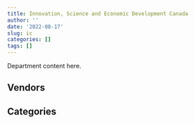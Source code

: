 ```yaml
---
title: Innovation, Science and Economic Development Canada
author: ''
date: '2022-08-17'
slug: ic
categories: []
tags: []
---
```


<script src="/rmarkdown-libs/htmlwidgets/htmlwidgets.js"></script>
<link href="/rmarkdown-libs/datatables-css/datatables-crosstalk.css" rel="stylesheet" />
<script src="/rmarkdown-libs/datatables-binding/datatables.js"></script>
<script src="/rmarkdown-libs/jquery/jquery-3.6.0.min.js"></script>
<link href="/rmarkdown-libs/dt-core-bootstrap/css/dataTables.bootstrap.min.css" rel="stylesheet" />
<link href="/rmarkdown-libs/dt-core-bootstrap/css/dataTables.bootstrap.extra.css" rel="stylesheet" />
<script src="/rmarkdown-libs/dt-core-bootstrap/js/jquery.dataTables.min.js"></script>
<script src="/rmarkdown-libs/dt-core-bootstrap/js/dataTables.bootstrap.min.js"></script>
<link href="/rmarkdown-libs/crosstalk/css/crosstalk.min.css" rel="stylesheet" />
<script src="/rmarkdown-libs/crosstalk/js/crosstalk.min.js"></script>
<script src="/rmarkdown-libs/htmlwidgets/htmlwidgets.js"></script>
<link href="/rmarkdown-libs/datatables-css/datatables-crosstalk.css" rel="stylesheet" />
<script src="/rmarkdown-libs/datatables-binding/datatables.js"></script>
<script src="/rmarkdown-libs/jquery/jquery-3.6.0.min.js"></script>
<link href="/rmarkdown-libs/dt-core-bootstrap/css/dataTables.bootstrap.min.css" rel="stylesheet" />
<link href="/rmarkdown-libs/dt-core-bootstrap/css/dataTables.bootstrap.extra.css" rel="stylesheet" />
<script src="/rmarkdown-libs/dt-core-bootstrap/js/jquery.dataTables.min.js"></script>
<script src="/rmarkdown-libs/dt-core-bootstrap/js/dataTables.bootstrap.min.js"></script>
<link href="/rmarkdown-libs/crosstalk/css/crosstalk.min.css" rel="stylesheet" />
<script src="/rmarkdown-libs/crosstalk/js/crosstalk.min.js"></script>

Department content here.

## Vendors

<div id="htmlwidget-1" style="width:100%;height:auto;" class="datatables html-widget"></div>
<script type="application/json" data-for="htmlwidget-1">{"x":{"style":"bootstrap","filter":"none","vertical":false,"data":[["<a href=\"/vendors/4083261_canada/\">4083261 CANADA<\/a>","<a href=\"/vendors/a_hundred_answers/\">A HUNDRED ANSWERS<\/a>","<a href=\"/vendors/acart_communications/\">ACART COMMUNICATIONS<\/a>","<a href=\"/vendors/accenture/\">ACCENTURE<\/a>","<a href=\"/vendors/acme_future_security_controls/\">ACME FUTURE SECURITY CONTROLS<\/a>","<a href=\"/vendors/adga_group/\">ADGA GROUP<\/a>","<a href=\"/vendors/adrm_technology_consulting/\">ADRM TECHNOLOGY CONSULTING<\/a>","<a href=\"/vendors/advanced_business_interiors/\">ADVANCED BUSINESS INTERIORS<\/a>","<a href=\"/vendors/advanced_chippewa_technologies/\">ADVANCED CHIPPEWA TECHNOLOGIES<\/a>","<a href=\"/vendors/alcaide_webster_architects/\">ALCAIDE WEBSTER ARCHITECTS<\/a>","<a href=\"/vendors/altis_human_resources/\">ALTIS HUMAN RESOURCES<\/a>","<a href=\"/vendors/amazon/\">AMAZON<\/a>","<a href=\"/vendors/anixter_canada/\">ANIXTER CANADA<\/a>","<a href=\"/vendors/ansys_canada/\">ANSYS CANADA<\/a>","<a href=\"/vendors/ari_financial_services/\">ARI FINANCIAL SERVICES<\/a>","<a href=\"/vendors/artemp_personnel_services/\">ARTEMP PERSONNEL SERVICES<\/a>","<a href=\"/vendors/asbex/\">ASBEX<\/a>","<a href=\"/vendors/asokan_business_interiors/\">ASOKAN BUSINESS INTERIORS<\/a>","<a href=\"/vendors/avi_spl_canada/\">AVI SPL CANADA<\/a>","<a href=\"/vendors/banfield_seguin/\">BANFIELD SEGUIN<\/a>","<a href=\"/vendors/bdo_canada/\">BDO CANADA<\/a>","<a href=\"/vendors/bell_canada/\">BELL CANADA<\/a>","<a href=\"/vendors/blackberry/\">BLACKBERRY<\/a>","<a href=\"/vendors/brookfield_global_integrated_solutions/\">BROOKFIELD GLOBAL INTEGRATED SOLUTIONS<\/a>","<a href=\"/vendors/cache_computer_consulting/\">CACHE COMPUTER CONSULTING<\/a>","<a href=\"/vendors/calian/\">CALIAN<\/a>","<a href=\"/vendors/canadian_corps_of_commissionaires/\">CANADIAN CORPS OF COMMISSIONAIRES<\/a>","<a href=\"/vendors/canon/\">CANON<\/a>","<a href=\"/vendors/carahsoft_technology/\">CARAHSOFT TECHNOLOGY<\/a>","<a href=\"/vendors/carleton_electric/\">CARLETON ELECTRIC<\/a>","<a href=\"/vendors/cdw_canada/\">CDW CANADA<\/a>","<a href=\"/vendors/cedrom_sni/\">CEDROM SNI<\/a>","<a href=\"/vendors/cgi/\">CGI<\/a>","<a href=\"/vendors/cision_canada/\">CISION CANADA<\/a>","<a href=\"/vendors/cistel_technology/\">CISTEL TECHNOLOGY<\/a>","<a href=\"/vendors/click_networks/\">CLICK NETWORKS<\/a>","<a href=\"/vendors/closereach/\">CLOSEREACH<\/a>","<a href=\"/vendors/cnw_group/\">CNW GROUP<\/a>","<a href=\"/vendors/cofomo/\">COFOMO<\/a>","<a href=\"/vendors/compucom_canada/\">COMPUCOM CANADA<\/a>","<a href=\"/vendors/contract_community/\">CONTRACT COMMUNITY<\/a>","<a href=\"/vendors/coradix_technology_consulting/\">CORADIX TECHNOLOGY CONSULTING<\/a>","<a href=\"/vendors/cossette_communications/\">COSSETTE COMMUNICATIONS<\/a>","<a href=\"/vendors/d_doyle_installations/\">D DOYLE INSTALLATIONS<\/a>","<a href=\"/vendors/dalhousie_university/\">DALHOUSIE UNIVERSITY<\/a>","<a href=\"/vendors/decisive_technologies/\">DECISIVE TECHNOLOGIES<\/a>","<a href=\"/vendors/dell_computer/\">DELL COMPUTER<\/a>","<a href=\"/vendors/deloitte_and_touche/\">DELOITTE AND TOUCHE<\/a>","<a href=\"/vendors/dls_technology/\">DLS TECHNOLOGY<\/a>","<a href=\"/vendors/donna_cona/\">DONNA CONA<\/a>","<a href=\"/vendors/dynabook_canada/\">DYNABOOK CANADA<\/a>","<a href=\"/vendors/dynamic_personnel_consultants/\">DYNAMIC PERSONNEL CONSULTANTS<\/a>","<a href=\"/vendors/eagle_professional_resources/\">EAGLE PROFESSIONAL RESOURCES<\/a>","<a href=\"/vendors/eberhard_von_huene_associates/\">EBERHARD VON HUENE ASSOCIATES<\/a>","<a href=\"/vendors/ebsco_canada/\">EBSCO CANADA<\/a>","<a href=\"/vendors/eclipsys_solutions/\">ECLIPSYS SOLUTIONS<\/a>","<a href=\"/vendors/ecole_de_langues_abce/\">ECOLE DE LANGUES ABCE<\/a>","<a href=\"/vendors/ecole_de_langues_la_cite/\">ECOLE DE LANGUES LA CITE<\/a>","<a href=\"/vendors/ekos_research_associates/\">EKOS RESEARCH ASSOCIATES<\/a>","<a href=\"/vendors/elsevier/\">ELSEVIER<\/a>","<a href=\"/vendors/environics_research_group/\">ENVIRONICS RESEARCH GROUP<\/a>","<a href=\"/vendors/eperformance/\">EPERFORMANCE<\/a>","<a href=\"/vendors/ernst_young/\">ERNST YOUNG<\/a>","<a href=\"/vendors/esri/\">ESRI<\/a>","<a href=\"/vendors/excel_human_resources/\">EXCEL HUMAN RESOURCES<\/a>","<a href=\"/vendors/exp_services/\">EXP SERVICES<\/a>","<a href=\"/vendors/factiva/\">FACTIVA<\/a>","<a href=\"/vendors/fast_forward_french/\">FAST FORWARD FRENCH<\/a>","<a href=\"/vendors/fast_track_staffing/\">FAST TRACK STAFFING<\/a>","<a href=\"/vendors/fca_canada/\">FCA CANADA<\/a>","<a href=\"/vendors/fmc_professionals/\">FMC PROFESSIONALS<\/a>","<a href=\"/vendors/ford_motor_company/\">FORD MOTOR COMPANY<\/a>","<a href=\"/vendors/forrester_research/\">FORRESTER RESEARCH<\/a>","<a href=\"/vendors/gap_wireless/\">GAP WIRELESS<\/a>","<a href=\"/vendors/gartner/\">GARTNER<\/a>","<a href=\"/vendors/gatestone/\">GATESTONE<\/a>","<a href=\"/vendors/gc_strategies/\">GC STRATEGIES<\/a>","<a href=\"/vendors/general_motors/\">GENERAL MOTORS<\/a>","<a href=\"/vendors/genesis_integration/\">GENESIS INTEGRATION<\/a>","<a href=\"/vendors/geospectrum_technologies/\">GEOSPECTRUM TECHNOLOGIES<\/a>","<a href=\"/vendors/glasshouse_systems/\">GLASSHOUSE SYSTEMS<\/a>","<a href=\"/vendors/global_knowledge/\">GLOBAL KNOWLEDGE<\/a>","<a href=\"/vendors/global_upholstery/\">GLOBAL UPHOLSTERY<\/a>","<a href=\"/vendors/goss_gilroy/\">GOSS GILROY<\/a>","<a href=\"/vendors/grand_toy/\">GRAND TOY<\/a>","<a href=\"/vendors/graybridge_international_consulting/\">GRAYBRIDGE INTERNATIONAL CONSULTING<\/a>","<a href=\"/vendors/groupe_onscope/\">GROUPE ONSCOPE<\/a>","<a href=\"/vendors/haworth/\">HAWORTH<\/a>","<a href=\"/vendors/hewlett_packard/\">HEWLETT PACKARD<\/a>","<a href=\"/vendors/honeywell/\">HONEYWELL<\/a>","<a href=\"/vendors/hypertec/\">HYPERTEC<\/a>","<a href=\"/vendors/i4c_information_technology/\">I4C INFORMATION TECHNOLOGY<\/a>","<a href=\"/vendors/ibiska_telecom/\">IBISKA TELECOM<\/a>","<a href=\"/vendors/ibm_canada/\">IBM CANADA<\/a>","<a href=\"/vendors/ifathom/\">IFATHOM<\/a>","<a href=\"/vendors/ihs_global/\">IHS GLOBAL<\/a>","<a href=\"/vendors/info_tech_research_group/\">INFO TECH RESEARCH GROUP<\/a>","<a href=\"/vendors/insa/\">INSA<\/a>","<a href=\"/vendors/integrated_distribution_systems/\">INTEGRATED DISTRIBUTION SYSTEMS<\/a>","<a href=\"/vendors/ipsos/\">IPSOS<\/a>","<a href=\"/vendors/iron_mountain/\">IRON MOUNTAIN<\/a>","<a href=\"/vendors/it_net_consultants/\">IT NET CONSULTANTS<\/a>","<a href=\"/vendors/itex/\">ITEX<\/a>","<a href=\"/vendors/jumping_elephants/\">JUMPING ELEPHANTS<\/a>","<a href=\"/vendors/keysight_technologies_canada/\">KEYSIGHT TECHNOLOGIES CANADA<\/a>","<a href=\"/vendors/kpmg/\">KPMG<\/a>","<a href=\"/vendors/language_research_development_group/\">LANGUAGE RESEARCH DEVELOPMENT GROUP<\/a>","<a href=\"/vendors/lansdowne_technologies/\">LANSDOWNE TECHNOLOGIES<\/a>","<a href=\"/vendors/leverage_technology_resources/\">LEVERAGE TECHNOLOGY RESOURCES<\/a>","<a href=\"/vendors/lexisnexis_canada/\">LEXISNEXIS CANADA<\/a>","<a href=\"/vendors/lionbridge/\">LIONBRIDGE<\/a>","<a href=\"/vendors/louis_w_bray_construction/\">LOUIS W BRAY CONSTRUCTION<\/a>","<a href=\"/vendors/ls_telcom/\">LS TELCOM<\/a>","<a href=\"/vendors/lumina_it/\">LUMINA IT<\/a>","<a href=\"/vendors/manifest_communications/\">MANIFEST COMMUNICATIONS<\/a>","<a href=\"/vendors/maplesoft_consulting/\">MAPLESOFT CONSULTING<\/a>","<a href=\"/vendors/maxsys_staffing_and_consulting/\">MAXSYS STAFFING AND CONSULTING<\/a>","<a href=\"/vendors/mccarthy_tetrault/\">MCCARTHY TETRAULT<\/a>","<a href=\"/vendors/mdos_consulting/\">MDOS CONSULTING<\/a>","<a href=\"/vendors/media_q/\">MEDIA Q<\/a>","<a href=\"/vendors/messa_computing/\">MESSA COMPUTING<\/a>","<a href=\"/vendors/michael_wager_consulting/\">MICHAEL WAGER CONSULTING<\/a>","<a href=\"/vendors/micro_focus_canada/\">MICRO FOCUS CANADA<\/a>","<a href=\"/vendors/microsoft_canada/\">MICROSOFT CANADA<\/a>","<a href=\"/vendors/mindwire_systems/\">MINDWIRE SYSTEMS<\/a>","<a href=\"/vendors/mishkumi_technologies/\">MISHKUMI TECHNOLOGIES<\/a>","<a href=\"/vendors/mitsubishi_motor_sales/\">MITSUBISHI MOTOR SALES<\/a>","<a href=\"/vendors/mnp/\">MNP<\/a>","<a href=\"/vendors/modis_canada/\">MODIS CANADA<\/a>","<a href=\"/vendors/morneau_shepell/\">MORNEAU SHEPELL<\/a>","<a href=\"/vendors/morrison_hershfield/\">MORRISON HERSHFIELD<\/a>","<a href=\"/vendors/motorola_solutions_canada/\">MOTOROLA SOLUTIONS CANADA<\/a>","<a href=\"/vendors/mts_allstream/\">MTS ALLSTREAM<\/a>","<a href=\"/vendors/national_arts_centre/\">NATIONAL ARTS CENTRE<\/a>","<a href=\"/vendors/nations_translation_group/\">NATIONS TRANSLATION GROUP<\/a>","<a href=\"/vendors/nattiq/\">NATTIQ<\/a>","<a href=\"/vendors/newfound_recruiting/\">NEWFOUND RECRUITING<\/a>","<a href=\"/vendors/nimble_information_strategies/\">NIMBLE INFORMATION STRATEGIES<\/a>","<a href=\"/vendors/nisha_techonologies/\">NISHA TECHONOLOGIES<\/a>","<a href=\"/vendors/nissan_canada/\">NISSAN CANADA<\/a>","<a href=\"/vendors/nitam_solutions/\">NITAM SOLUTIONS<\/a>","<a href=\"/vendors/nokia_canada/\">NOKIA CANADA<\/a>","<a href=\"/vendors/nova_networks/\">NOVA NETWORKS<\/a>","<a href=\"/vendors/nrns/\">NRNS<\/a>","<a href=\"/vendors/nuix_north_america/\">NUIX NORTH AMERICA<\/a>","<a href=\"/vendors/ogilvy_montreal/\">OGILVY MONTREAL<\/a>","<a href=\"/vendors/onx_enterprise_solutions/\">ONX ENTERPRISE SOLUTIONS<\/a>","<a href=\"/vendors/openframe_technologies/\">OPENFRAME TECHNOLOGIES<\/a>","<a href=\"/vendors/opentext/\">OPENTEXT<\/a>","<a href=\"/vendors/oracle_canada/\">ORACLE CANADA<\/a>","<a href=\"/vendors/otis_elevator/\">OTIS ELEVATOR<\/a>","<a href=\"/vendors/pal_aerospace/\">PAL AEROSPACE<\/a>","<a href=\"/vendors/paladin_group/\">PALADIN GROUP<\/a>","<a href=\"/vendors/pattison_sign_group/\">PATTISON SIGN GROUP<\/a>","<a href=\"/vendors/pitney_bowes/\">PITNEY BOWES<\/a>","<a href=\"/vendors/pleiad_canada/\">PLEIAD CANADA<\/a>","<a href=\"/vendors/portage_personnel/\">PORTAGE PERSONNEL<\/a>","<a href=\"/vendors/postmedia_network/\">POSTMEDIA NETWORK<\/a>","<a href=\"/vendors/pra/\">PRA<\/a>","<a href=\"/vendors/precisionit/\">PRECISIONIT<\/a>","<a href=\"/vendors/pricewaterhouse_coopers/\">PRICEWATERHOUSE COOPERS<\/a>","<a href=\"/vendors/printers_plus/\">PRINTERS PLUS<\/a>","<a href=\"/vendors/prosci_canada/\">PROSCI CANADA<\/a>","<a href=\"/vendors/purelogic/\">PURELOGIC<\/a>","<a href=\"/vendors/purespirit_solutions/\">PURESPIRIT SOLUTIONS<\/a>","<a href=\"/vendors/qmr/\">QMR<\/a>","<a href=\"/vendors/quantum_management_services/\">QUANTUM MANAGEMENT SERVICES<\/a>","<a href=\"/vendors/queen_s_university/\">QUEEN S UNIVERSITY<\/a>","<a href=\"/vendors/quintet_consulting/\">QUINTET CONSULTING<\/a>","<a href=\"/vendors/randstad/\">RANDSTAD<\/a>","<a href=\"/vendors/rapiscan_systems/\">RAPISCAN SYSTEMS<\/a>","<a href=\"/vendors/raymond_chabot_grant_thornton/\">RAYMOND CHABOT GRANT THORNTON<\/a>","<a href=\"/vendors/risk_sciences_international/\">RISK SCIENCES INTERNATIONAL<\/a>","<a href=\"/vendors/rogers/\">ROGERS<\/a>","<a href=\"/vendors/rohde_schwarz_canada/\">ROHDE SCHWARZ CANADA<\/a>","<a href=\"/vendors/s_p_global_market_intelligence/\">S P GLOBAL MARKET INTELLIGENCE<\/a>","<a href=\"/vendors/salesforce_canada/\">SALESFORCE CANADA<\/a>","<a href=\"/vendors/sap/\">SAP<\/a>","<a href=\"/vendors/sas_institute/\">SAS INSTITUTE<\/a>","<a href=\"/vendors/sdl_international_canada/\">SDL INTERNATIONAL CANADA<\/a>","<a href=\"/vendors/securekey_technologies/\">SECUREKEY TECHNOLOGIES<\/a>","<a href=\"/vendors/shi_canada/\">SHI CANADA<\/a>","<a href=\"/vendors/si_systems/\">SI SYSTEMS<\/a>","<a href=\"/vendors/simplex_grinnell/\">SIMPLEX GRINNELL<\/a>","<a href=\"/vendors/snc_lavalin/\">SNC LAVALIN<\/a>","<a href=\"/vendors/softchoice/\">SOFTCHOICE<\/a>","<a href=\"/vendors/somos/\">SOMOS<\/a>","<a href=\"/vendors/st_joseph_print_group/\">ST JOSEPH PRINT GROUP<\/a>","<a href=\"/vendors/stantec/\">STANTEC<\/a>","<a href=\"/vendors/stiff_sentences/\">STIFF SENTENCES<\/a>","<a href=\"/vendors/stoneworks_technologies/\">STONEWORKS TECHNOLOGIES<\/a>","<a href=\"/vendors/stratos/\">STRATOS<\/a>","<a href=\"/vendors/subaru_canada/\">SUBARU CANADA<\/a>","<a href=\"/vendors/supremex/\">SUPREMEX<\/a>","<a href=\"/vendors/systematix_solutions/\">SYSTEMATIX SOLUTIONS<\/a>","<a href=\"/vendors/systemscope/\">SYSTEMSCOPE<\/a>","<a href=\"/vendors/teknion/\">TEKNION<\/a>","<a href=\"/vendors/teksystems_canada/\">TEKSYSTEMS CANADA<\/a>","<a href=\"/vendors/telecom_computer_services/\">TELECOM COMPUTER SERVICES<\/a>","<a href=\"/vendors/telus_canada/\">TELUS CANADA<\/a>","<a href=\"/vendors/teramach_technologies/\">TERAMACH TECHNOLOGIES<\/a>","<a href=\"/vendors/testforce_systems/\">TESTFORCE SYSTEMS<\/a>","<a href=\"/vendors/the_aim_group/\">THE AIM GROUP<\/a>","<a href=\"/vendors/the_mathworks/\">THE MATHWORKS<\/a>","<a href=\"/vendors/the_right_door_consulting/\">THE RIGHT DOOR CONSULTING<\/a>","<a href=\"/vendors/thermo_fisher_scientific/\">THERMO FISHER SCIENTIFIC<\/a>","<a href=\"/vendors/thomson_reuters/\">THOMSON REUTERS<\/a>","<a href=\"/vendors/thyssenkrupp_elevator/\">THYSSENKRUPP ELEVATOR<\/a>","<a href=\"/vendors/toshiba_canada/\">TOSHIBA CANADA<\/a>","<a href=\"/vendors/totem_offisource/\">TOTEM OFFISOURCE<\/a>","<a href=\"/vendors/toyota_canada/\">TOYOTA CANADA<\/a>","<a href=\"/vendors/tpg_technology_consultants/\">TPG TECHNOLOGY CONSULTANTS<\/a>","<a href=\"/vendors/transpolar_technology/\">TRANSPOLAR TECHNOLOGY<\/a>","<a href=\"/vendors/trm_technologies/\">TRM TECHNOLOGIES<\/a>","<a href=\"/vendors/turtle_island_staffing/\">TURTLE ISLAND STAFFING<\/a>","<a href=\"/vendors/ubiqus_canada/\">UBIQUS CANADA<\/a>","<a href=\"/vendors/university_of_alberta/\">UNIVERSITY OF ALBERTA<\/a>","<a href=\"/vendors/university_of_guelph/\">UNIVERSITY OF GUELPH<\/a>","<a href=\"/vendors/university_of_new_brunswick/\">UNIVERSITY OF NEW BRUNSWICK<\/a>","<a href=\"/vendors/university_of_ottawa/\">UNIVERSITY OF OTTAWA<\/a>","<a href=\"/vendors/veritaaq_technology_house/\">VERITAAQ TECHNOLOGY HOUSE<\/a>","<a href=\"/vendors/waste_connections_of_canada/\">WASTE CONNECTIONS OF CANADA<\/a>","<a href=\"/vendors/waste_management_of_canada/\">WASTE MANAGEMENT OF CANADA<\/a>","<a href=\"/vendors/westower_communications/\">WESTOWER COMMUNICATIONS<\/a>","<a href=\"/vendors/wolters_kluwer/\">WOLTERS KLUWER<\/a>","<a href=\"/vendors/workdynamics_technologies/\">WORKDYNAMICS TECHNOLOGIES<\/a>","<a href=\"/vendors/wsp/\">WSP<\/a>","<a href=\"/vendors/xerox/\">XEROX<\/a>","<a href=\"/vendors/york_university/\">YORK UNIVERSITY<\/a>"],["$    83,620.00",null,"$    24,961.70","$    88,592.00","$   399,556.34","$   528,580.96","$    17,161.88","$   558,244.92","$    12,906.83","$   200,676.41","$   584,087.92",null,"$    49,705.33","$    78,797.25","$    16,667.21","$   154,092.57","$    24,998.99","$   282,815.96","$ 1,038,816.05","$    98,264.80",null,"$   166,004.63","$       451.92","$   133,846.54","$    52,205.40",null,"$ 2,789,947.88",null,null,"$    26,103.00","$   163,243.50","$   186,733.11",null,"$    29,687.18","$   350,713.47",null,"$    42,579.40","$    42,703.83","$ 5,139,457.44","$    32,643.66",null,"$ 2,564,215.79","$   484,669.98","$    46,314.18","$    22,510.82",null,"$    11,299.18","$   791,866.59",null,"$   685,881.74",null,"$   304,553.89","$    56,979.92","$   165,149.71","$   218,935.49","$    46,854.29","$   150,262.87","$    41,612.70","$    88,925.12","$    50,450.48","$    69,215.56","$    19,545.75","$    39,952.81","$    22,825.77","$ 6,874,994.45","$    39,841.32","$   336,082.30","$   101,434.06","$    37,934.09","$   146,195.67","$    23,914.80",null,null,"$   187,467.79","$ 1,029,209.21",null,"$   796,615.26","$    67,805.03","$    68,869.02",null,"$     6,922.24","$    45,829.45",null,"$   102,215.85","$    42,962.05","$   320,252.78","$ 2,929,934.01","$    24,594.45","$   103,079.22","$   738,910.26",null,"$    13,560.00","$   164,931.41","$ 1,119,968.59","$    87,236.00","$   379,557.53",null,"$     4,314.00",null,null,"$   173,706.15","$   252,839.23","$    31,752.13","$    61,957.81","$    19,498.36","$   747,642.79",null,"$   121,614.30","$   850,832.39","$    50,130.32",null,null,"$ 7,315,961.30","$   762,934.04","$   225,960.45","$   279,129.52","$    88,544.49","$    24,999.98",null,"$    98,038.80",null,"$   134,973.42","$    16,916.11","$   909,683.77","$ 2,291,041.75","$   180,448.91","$    44,933.89","$    24,991.31","$ 2,081,536.21",null,null,"$ 1,628,725.91","$     7,072.04",null,null,null,"$   128,169.53",null,"$ 1,140,442.65","$    49,148.40","$    23,477.79",null,"$   134,831.78",null,null,null,null,"$    46,774.59","$   135,610.54","$   997,190.83","$    34,499.98",null,"$   203,712.44",null,"$    76,573.31",null,"$    48,104.02","$    23,349.21","$    68,065.93","$   687,283.63","$ 1,350,989.07","$    61,411.42","$    29,549.50","$    16,582.26",null,"$    67,279.18","$    62,588.93",null,null,"$    47,083.33",null,"$ 1,017,310.55",null,"$    22,779.88","$   708,140.08","$    90,142.93",null,"$    10,953.09","$    96,478.54",null,null,"$    22,588.37","$ 2,036,270.20","$   246,523.15","$    14,474.46","$   171,451.44","$   937,737.66","$    25,207.12","$    50,201.81","$    24,973.00",null,"$    82,607.02","$    21,542.85",null,"$    29,279.24","$   840,638.79","$   344,570.00",null,"$   171,133.24","$     3,665.02","$    77,169.68","$   786,687.59","$ 1,155,510.63","$    23,570.67",null,"$    34,219.79","$    85,301.03",null,"$ 2,848,126.33","$ 1,326,389.55","$    53,822.18","$   815,600.21","$   351,872.55",null,"$    75,898.89",null,"$     1,640.79","$    24,973.00",null,"$    35,798.40","$ 3,850,365.93","$    22,704.57",null,"$    16,556.40","$       792.52","$    33,899.57","$    86,677.94","$ 1,056,306.10",null],[null,"$    30,805.49",null,"$   473,550.83","$   188,756.54","$   528,580.96",null,"$   428,432.03","$   676,614.94",null,"$   547,837.13",null,"$    12,663.91","$    80,731.76","$    28,749.06","$   100,769.23",null,"$   135,807.09","$   564,227.21","$    80,268.97","$    24,999.98",null,"$    18,030.19","$   210,538.27","$   459,586.54","$    87,534.92","$ 2,909,998.54","$     3,542.62","$     6,421.82","$   197,153.93","$    56,509.96","$   192,766.04",null,"$    29,687.18","$   533,615.37",null,"$    43,162.68",null,"$ 6,305,546.72",null,"$    16,113.31","$ 2,377,008.92","$ 1,552,941.78",null,null,null,null,"$ 2,869,815.92",null,"$   501,973.08",null,"$   345,799.11","$    66,416.08","$   114,869.19","$   229,057.29","$    35,118.67","$    87,912.50","$    67,008.50","$   108,141.00","$    93,391.72","$   157,375.43",null,"$   125,866.55",null,"$ 6,866,058.47",null,"$   286,966.20","$   115,340.13","$    70,269.06","$    82,858.53",null,null,"$    24,720.00","$    33,601.67","$   455,995.58",null,"$   657,841.82","$   462,888.53","$    32,760.12",null,null,"$    37,050.98","$     8,913.44","$    34,943.21","$    50,612.28","$   452,827.53","$ 2,897,705.66",null,"$   174,184.78","$    61,579.41","$   712,752.53",null,"$   397,921.17","$   736,795.95","$    86,997.00","$   298,611.40","$       563.15","$    94,099.04","$    34,936.44",null,"$   185,351.76","$   398,194.51","$    65,580.91","$    23,675.82","$   244,311.48","$   631,195.92",null,"$    33,052.50","$   919,886.42","$    21,013.53",null,null,"$ 6,852,151.19","$ 1,443,175.89",null,"$   757,873.29","$   398,873.28","$    24,999.98","$   104,355.00","$    92,660.00","$    14,067.49","$   134,973.42","$     3,338.70","$    40,074.12","$ 2,394,311.53",null,"$    44,933.89",null,"$ 2,362,746.96","$     8,339.93","$    45,765.00","$   682,726.20",null,null,null,null,"$    12,382.32","$     3,982.16","$   176,566.66","$    70,890.21","$    99,026.55",null,"$    33,909.78",null,"$       648.43","$   270,260.63",null,"$    37,975.41","$   182,477.12","$   752,535.25","$    48,894.00",null,"$   238,321.98",null,"$    37,133.25","$    13,403.35","$    43,742.76","$    10,169.01","$   156,261.67","$   865,759.94","$ 1,028,800.52",null,"$    21,011.68","$   165,082.19",null,"$   194,299.30","$   152,327.66","$    13,277.50",null,"$   789,405.96",null,"$   996,765.38",null,"$    22,779.88","$   620,616.62","$    93,336.50",null,null,"$    14,916.00",null,"$    12,919.37","$    14,650.68","$ 2,052,733.60","$   375,641.53","$    26,477.36","$   254,577.12","$   653,898.75",null,"$     6,246.21",null,"$    45,304.33","$    60,791.11",null,null,"$    30,271.76","$ 1,070,099.46",null,"$   267,932.83","$   976,544.23","$    20,661.13",null,"$    96,386.04","$ 1,498,840.33","$    11,295.59","$    96,530.25",null,"$   150,933.49",null,"$   790,498.74","$ 3,699,932.50","$   146,435.32","$   726,612.71","$   394,266.83",null,"$    93,276.97","$       188.88","$    33,834.21",null,"$    13,800.00","$     2,612.48","$ 5,579,972.67","$    13,696.07",null,"$    19,530.80","$    24,105.90","$    44,113.23","$    26,311.38","$ 1,065,327.70",null],[null,"$    11,010.17",null,"$   841,357.29","$   208,605.39","$   505,101.01",null,"$   437,669.59","$ 1,811,594.65",null,"$   224,087.23",null,"$    44,284.70",null,"$    12,067.06","$     4,876.65",null,"$   132,312.15","$    93,192.04","$    19,521.33",null,"$    21,441.75","$    18,631.49","$   189,431.88","$   520,559.13","$ 1,340,399.81","$ 2,897,260.00","$    15,435.69","$    71,200.80",null,"$   146,354.40","$   211,183.96","$    42,021.61","$    27,534.50","$    83,536.69",null,null,"$    24,950.40","$ 3,951,196.58",null,"$   180,964.85","$ 1,931,064.33","$ 1,178,499.60",null,null,null,"$    15,966.90","$ 1,743,138.06",null,null,null,"$   311,553.99","$   257,229.77","$   341,060.52","$   297,974.75",null,"$    86,716.10","$    22,632.00",null,"$   188,797.94",null,null,"$   225,111.41",null,"$ 4,271,250.26",null,"$   283,013.16","$   171,946.20","$    35,900.10",null,null,"$    99,831.71",null,"$    22,594.15","$   569,008.16",null,"$ 1,720,912.05",null,null,"$   857,837.29",null,"$     9,562.09",null,"$   108,383.17","$    50,523.01","$   175,640.26","$ 2,905,644.58","$    30,980.70","$    71,105.57","$   105,140.44","$    40,002.00",null,"$ 1,577,235.42","$   799,366.80",null,"$   136,147.92","$    68,882.01","$    22,868.78",null,null,"$   165,182.92","$   171,214.94","$    48,188.84","$    24,949.58","$    42,384.02","$   912,646.42","$     5,470.44",null,"$   748,244.26",null,null,"$    15,158.95","$ 5,041,299.89","$ 5,042,068.96",null,"$   382,051.19","$    60,320.60",null,null,"$    78,140.00","$   120,176.51","$    11,093.71","$    39,561.85","$   449,352.71","$ 2,251,950.58","$   341,860.38","$   130,084.92",null,"$ 1,988,878.51","$    18,147.27",null,null,null,"$    20,856.37",null,"$    55,445.16","$   161,854.55","$     3,993.07","$   319,650.27","$    47,834.04","$   117,724.30","$    23,661.38",null,null,"$   135,760.26","$   473,279.37","$   644,143.30",null,"$   195,547.53","$   790,174.43",null,null,"$   142,745.22",null,"$   153,524.89","$    21,132.28","$    46,493.68","$    10,183.06",null,"$ 1,482,135.75","$   846,936.20","$     9,362.04","$    61,393.67","$   675,689.99","$    28,695.69","$    57,555.43","$    94,726.23",null,null,"$ 1,851,043.05","$     4,817.05","$    17,797.50",null,"$    22,842.30","$    68,791.16","$    52,705.85",null,null,"$   131,086.86",null,"$    11,940.63","$    71,556.62","$ 1,306,079.15","$   374,424.37","$    37,860.43","$    64,901.57","$    26,725.01",null,null,null,"$   234,003.46","$    23,165.00",null,"$    15,930.69",null,"$ 1,081,185.55","$    24,984.56","$   916,359.91","$    10,250.83","$    31,007.02","$     3,987.44","$   381,323.55","$ 2,142,480.16",null,"$     8,438.02",null,"$    80,755.66",null,null,"$   777,478.30",null,"$   722,415.22","$    46,782.54","$    39,999.74","$   102,265.92","$    11,645.45","$    24,675.00",null,null,"$    33,547.52","$ 5,482,919.45",null,"$    42,050.58",null,null,"$    12,303.58","$    40,632.33","$ 1,145,162.40","$    24,916.50"],[null,null,null,null,"$   172,911.06","$   528,580.96",null,"$   142,308.47","$ 5,823,871.81",null,"$   383,883.24","$   889,769.56",null,null,"$    15,696.47",null,null,"$   133,160.73","$   303,012.15","$    24,956.05",null,null,"$       127.04","$   147,655.86","$   301,677.15","$ 1,413,476.64","$ 2,616,581.44","$    15,393.51","$   154,155.44",null,"$   355,744.91",null,"$ 3,683,718.91","$   101,675.95","$   207,857.81","$    48,051.42","$    29,503.88","$    69,030.63","$ 3,208,787.08",null,null,"$ 1,917,715.95","$   836,200.00",null,null,"$    23,893.02",null,"$ 8,428,924.41","$    13,474.55",null,"$   665,796.00","$    47,963.78","$   261,528.87",null,"$   305,308.16","$    53,282.63","$   162,601.17",null,null,"$    95,867.27",null,null,"$   151,047.95",null,"$ 2,361,439.23",null,"$   177,822.94","$   166,975.94",null,null,null,null,"$    16,417.81","$    31,330.83","$   403,885.03","$    17,955.00","$ 1,673,844.23","$    43,322.00",null,null,"$   111,874.72","$    39,879.96",null,"$    50,030.75","$    24,438.33","$   279,913.04","$ 2,897,705.66","$     8,121.15",null,"$   136,997.14",null,null,"$ 2,432,144.68","$   551,884.76",null,"$    10,598.94","$    90,218.58","$    71,911.81",null,"$   267,177.81","$   193,714.15",null,"$    67,874.56",null,"$   860,683.66","$   832,937.43","$    54,310.81",null,"$   483,985.65",null,"$   115,007.19",null,"$ 5,027,525.85","$ 6,213,761.14",null,"$   162,515.47","$    82,004.06",null,null,"$    44,624.27",null,"$     6,109.56","$   721,667.36","$   633,482.52","$ 1,255,474.14",null,null,null,"$ 2,834,337.88","$    22,398.86",null,null,null,null,"$    70,666.34","$    61,140.43","$   161,412.32","$     3,982.16","$   188,902.10",null,"$   112,881.92",null,null,"$ 1,316,172.32","$   158,659.56",null,null,"$    41,905.97","$   238,828.26","$   854,398.63","$     7,965.85","$   117,200.60",null,"$    13,057.97","$    45,019.43","$    39,959.38",null,"$    10,509.00",null,"$   850,087.60","$   106,716.09","$    19,638.40","$    64,443.90","$   124,024.55","$    47,234.00","$   274,273.69","$    34,299.03",null,"$    46,838.50","$ 1,537,014.47","$    38,042.50","$    69,492.91","$    49,078.71","$    22,779.88","$   838,456.69","$    38,622.15","$ 1,236,514.05",null,null,"$     6,351.53",null,"$   191,824.31","$   875,840.74","$   312,107.35","$    69,407.42","$    36,203.22",null,null,"$     1,315.50","$    10,545.00","$    68,288.08",null,null,"$    15,832.44",null,"$   996,664.04",null,"$ 1,001,227.57","$    85,027.30","$    10,026.56","$    18,778.88","$   587,175.18","$ 2,785,544.71","$    15,390.80","$    82,857.17",null,"$   138,321.06","$   217,141.93",null,"$    61,057.29",null,"$   694,717.76","$    51,706.22",null,"$    21,194.98","$    24,577.50","$    21,560.00",null,null,"$    13,230.00","$ 3,439,989.46",null,"$    15,453.82",null,"$    12,543.00","$    33,899.57","$    28,746.95","$ 1,145,299.47","$    22,448.98"]],"container":"<table class=\"table table-striped table-hover row-border order-column display\">\n  <thead>\n    <tr>\n      <th>Vendor<\/th>\n      <th>2017-2018<\/th>\n      <th>2018-2019<\/th>\n      <th>2019-2020<\/th>\n      <th>2020-2021<\/th>\n    <\/tr>\n  <\/thead>\n<\/table>","options":{"order":[[4,"desc"]],"pageLength":10,"autoWidth":true,"columnDefs":[],"orderClasses":false}},"evals":[],"jsHooks":[]}</script>

## Categories

<div id="htmlwidget-2" style="width:100%;height:auto;" class="datatables html-widget"></div>
<script type="application/json" data-for="htmlwidget-2">{"x":{"style":"bootstrap","filter":"none","vertical":false,"data":[["<a href=\"/categories/1_facilities_and_construction/\">Facilities and construction<\/a>","<a href=\"/categories/10_office_management/\">Office management<\/a>","<a href=\"/categories/2_professional_services/\">Professional services<\/a>","<a href=\"/categories/3_information_technology/\">Information technology<\/a>","<a href=\"/categories/4_medical/\">Medical<\/a>","<a href=\"/categories/5_transportation_and_logistics/\">Transportation and logistics<\/a>","<a href=\"/categories/6_industrial_products_and_services/\">Industrial products and services<\/a>","<a href=\"/categories/7_travel/\">Travel<\/a>","<a href=\"/categories/8_security_and_protection/\">Security and protection<\/a>","<a href=\"/categories/9_human_capital/\">Human capital<\/a>"],["$ 12,486,685.94","$  5,815,983.84","$ 24,494,771.21","$ 58,729,526.66",null,"$    565,478.87","$  4,199,620.90","$    244,438.68","$  2,759,000.49","$  7,527,075.16"],["$  4,669,942.32","$  6,689,617.03","$ 29,910,335.17","$ 66,494,268.57","$      5,491.44","$  1,152,962.91","$  2,374,340.90","$    400,257.93","$  2,834,391.18","$  7,667,915.12"],["$  3,754,005.00","$  3,517,156.28","$ 42,154,995.85","$ 57,701,369.11","$      6,611.40","$    571,201.66","$  1,408,268.15","$    355,220.62","$  2,832,285.00","$  8,739,040.31"],["$  4,924,210.94","$  2,266,977.82","$ 64,742,826.25","$ 69,695,913.24","$      6,593.34","$    717,508.32","$  3,107,104.06","$    202,481.69","$  2,598,624.61","$  8,901,120.87"]],"container":"<table class=\"table table-striped table-hover row-border order-column display\">\n  <thead>\n    <tr>\n      <th>Category<\/th>\n      <th>2017-2018<\/th>\n      <th>2018-2019<\/th>\n      <th>2019-2020<\/th>\n      <th>2020-2021<\/th>\n    <\/tr>\n  <\/thead>\n<\/table>","options":{"order":[[4,"desc"]],"pageLength":20,"autoWidth":true,"columnDefs":[],"orderClasses":false,"lengthMenu":[10,20,25,50,100]}},"evals":[],"jsHooks":[]}</script>
